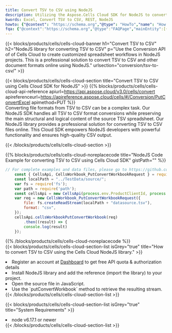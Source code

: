 ```yaml
---
title: Convert TSV to CSV using NodeJS 
description: Utilizing the Aspose.Cells Cloud SDK for NodeJS to convert a TSV format file to a CSV format file. 
kwords: Excel, Convert TSV to CSV, REST, NodeJS
howto: {"@context": "https://schema.org","@type": "HowTo","name": "How to convert TSV to CSV using the Cells Cloud NodeJS library.","description": "How to convert TSV to CSV using the Cells Cloud NodeJS library.","image": {"@type": "ImageObject"},"url": "/nodejs/conversion/tsv-to-csv/","step": [{ "@type": "HowToStep","name": "How to convert TSV to CSV using the Cells Cloud NodeJS library. step 1", "image": {"@type": "ImageObject",},"url": "/nodejs/conversion/tsv-to-csv/","text": "Register an account at <a href='https://dashboard.aspose.cloud/'>Dashboard</a> to get free API quota & authorization details",},{ "@type": "HowToStep","name": "How to convert TSV to CSV using the Cells Cloud NodeJS library. step 1", "image": {"@type": "ImageObject",},"url": "/nodejs/conversion/tsv-to-csv/","text": "Install NodeJS library and add the reference (import the library) to your project.",},{ "@type": "HowToStep","name": "How to convert TSV to CSV using the Cells Cloud NodeJS library. step 1", "image": {"@type": "ImageObject",},"url": "/nodejs/conversion/tsv-to-csv/","text": "Open the source file in JavaScript.",},{ "@type": "HowToStep","name": "How to convert TSV to CSV using the Cells Cloud NodeJS library. step 1", "image": {"@type": "ImageObject",},"url": "/nodejs/conversion/tsv-to-csv/","text": "Use the `putConvertWorkbook` method to retrieve the resulting stream.",}, ],"supply": {"@type": "HowToSupply","name": "document"},"tool": [{"@type": "HowToTool","name": "Visual Studio, Visual Studio Code, WebStorm"},{"@type": "HowToTool","name": "Aspose Cells"}],"totalTime": "PT6M"}
fqa: {"@context":"https://schema.org","@type":"FAQPage","mainEntity":[{"@type":"Question","name":"Why convert file formats in C# using REST API?","acceptedAnswer":{"@type":"Answer","text":"Documents are encoded in many ways, and some files may be incompatible with the software you use. To open and read such files, just convert them to appropriate file formats.<br/><ol><li>Install .NET SDK and add the reference (import the library) to your project.</li><li>Open the source file in C# using REST API.</li><li>Call the PutConvertWorkbookRequest() method, passing an output filename with required extension.</li><li>Get the result of conversion as a separate file.</li></ol>"}},{"@type":"Question","name":"What file formats can I convert with your C# library?","acceptedAnswer":{"@type":"Answer","text":"We support a variety of file formats for conversion using .NET library, including XLSX, Excel, xls , PDF, CSV, HTML, Markdown, XML, PNG, JPG, TIFF, Json, TXT and many more."}},{"@type":"Question","name":"What is the maximum allowed file size for conversion using this .NET library?","acceptedAnswer":{"@type":"Answer","text":"There are no file size limits for format conversions using .NET library."}}]}
---
```



{{< blocks/products/cells/cells-cloud-banner h1="Convert TSV to CSV" h2="NodeJS library for converting TSV to CSV" p="Use the Conversion API of of Cells Cloud to create customized spreadsheet workflows in NodeJS projects. This is a professional solution to convert TSV to CSV and other document formats online using NodeJS." urlsection="conversion/tsv-to-csv/" >}}

{{< blocks/products/cells/cells-cloud-section  title="Convert TSV to CSV using Cells Cloud SDK for NodeJS" >}}
{{% blocks/products/cells/cells-cloud-api-reference  apiurl=https://api.aspose.cloud/v3.0/cells/convert  apireferenceurl=https://apireference.aspose.cloud/cells/#/Conversion/PutConvertExcel  apimethod=PUT %}}
<br/>
Converting file formats from TSV to CSV can be a complex task. Our NodeJS SDK handles all TSV to CSV format conversions while preserving the main structural and logical content of the source TSV spreadsheet. Our NodeJS library provides a professional solution for converting TSV to CSV files online. This Cloud SDK empowers NodeJS developers with powerful functionality and ensures high-quality CSV output.

{{< /blocks/products/cells/cells-cloud-section >}}

{{% blocks/products/cells/cells-cloud-noreplacecode title="NodeJS Code Example for converting TSV to CSV using Cells Cloud SDK" gistPath="" %}}
 
```js
// For complete examples and data files, please go to https://github.com/aspose-cells-cloud/aspose-cells-cloud-node/
    const { CellsApi, CellsWorkbook_PutConvertWorkbookRequest } = require("asposecellscloud");
    const localPath = "../TestData/source/";
    var fs = require('fs');
    var path = require('path');
    const cellsApi = new CellsApi(process.env.ProductClientId, process.env.ProductClientSecret);
    var req = new CellsWorkbook_PutConvertWorkbookRequest({
        file: fs.createReadStream(localPath + "datasource.tsv"),
        format: "csv",
    });
    cellsApi.cellsWorkbookPutConvertWorkbook(req)
        .then((result) => {
        console.log(result)
    });
```
 
{{% /blocks/products/cells/cells-cloud-noreplacecode  %}}
<br/>
{{< blocks/products/cells/cells-cloud-section-list isGrey="true"  title="How to convert TSV to CSV using the Cells Cloud NodeJS library." >}}
<li>Register an account at <a href="https://dashboard.aspose.cloud/">Dashboard</a> to get free API quota & authorization details</li>
<li>Install NodeJS library and add the reference (import the library) to your project.</li>
<li>Open the source file in JavaScript.</li>
<li>Use the `putConvertWorkbook` method to retrieve the resulting stream.</li>
{{< /blocks/products/cells/cells-cloud-section-list >}}

{{< blocks/products/cells/cells-cloud-section-list isGrey="true"  title="System Requirements" >}}
<li>node v6.17.1 or newer</li>
{{< /blocks/products/cells/cells-cloud-section-list >}}
